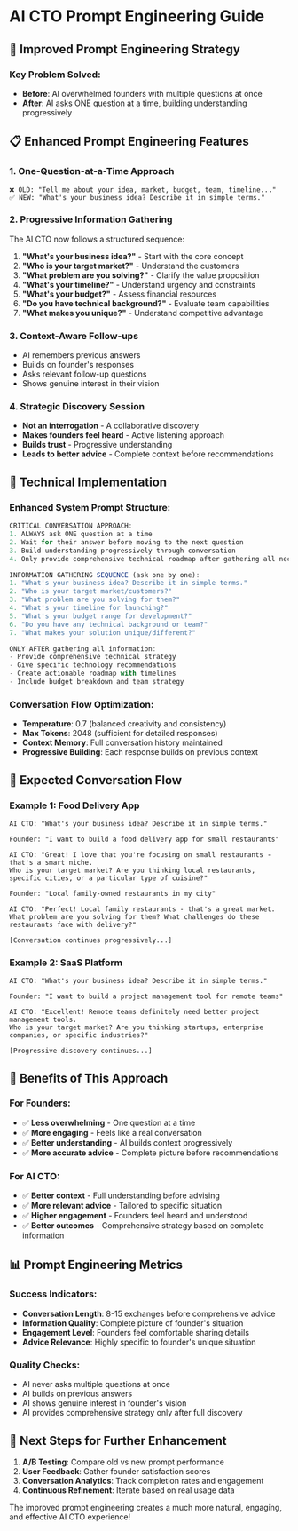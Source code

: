# AI CTO Prompt Engineering Guide

## 🎯 **Improved Prompt Engineering Strategy**

### **Key Problem Solved:**
- **Before**: AI overwhelmed founders with multiple questions at once
- **After**: AI asks ONE question at a time, building understanding progressively

## 📋 **Enhanced Prompt Engineering Features**

### **1. One-Question-at-a-Time Approach**
```
❌ OLD: "Tell me about your idea, market, budget, team, timeline..."
✅ NEW: "What's your business idea? Describe it in simple terms."
```

### **2. Progressive Information Gathering**
The AI CTO now follows a structured sequence:

1. **"What's your business idea?"** - Start with the core concept
2. **"Who is your target market?"** - Understand the customers
3. **"What problem are you solving?"** - Clarify the value proposition
4. **"What's your timeline?"** - Understand urgency and constraints
5. **"What's your budget?"** - Assess financial resources
6. **"Do you have technical background?"** - Evaluate team capabilities
7. **"What makes you unique?"** - Understand competitive advantage

### **3. Context-Aware Follow-ups**
- AI remembers previous answers
- Builds on founder's responses
- Asks relevant follow-up questions
- Shows genuine interest in their vision

### **4. Strategic Discovery Session**
- **Not an interrogation** - A collaborative discovery
- **Makes founders feel heard** - Active listening approach
- **Builds trust** - Progressive understanding
- **Leads to better advice** - Complete context before recommendations

## 🔧 **Technical Implementation**

### **Enhanced System Prompt Structure:**

```javascript
CRITICAL CONVERSATION APPROACH:
1. ALWAYS ask ONE question at a time
2. Wait for their answer before moving to the next question
3. Build understanding progressively through conversation
4. Only provide comprehensive technical roadmap after gathering all necessary information

INFORMATION GATHERING SEQUENCE (ask one by one):
1. "What's your business idea? Describe it in simple terms."
2. "Who is your target market/customers?"
3. "What problem are you solving for them?"
4. "What's your timeline for launching?"
5. "What's your budget range for development?"
6. "Do you have any technical background or team?"
7. "What makes your solution unique/different?"

ONLY AFTER gathering all information:
- Provide comprehensive technical strategy
- Give specific technology recommendations
- Create actionable roadmap with timelines
- Include budget breakdown and team strategy
```

### **Conversation Flow Optimization:**
- **Temperature**: 0.7 (balanced creativity and consistency)
- **Max Tokens**: 2048 (sufficient for detailed responses)
- **Context Memory**: Full conversation history maintained
- **Progressive Building**: Each response builds on previous context

## 🎯 **Expected Conversation Flow**

### **Example 1: Food Delivery App**
```
AI CTO: "What's your business idea? Describe it in simple terms."

Founder: "I want to build a food delivery app for small restaurants"

AI CTO: "Great! I love that you're focusing on small restaurants - that's a smart niche. 
Who is your target market? Are you thinking local restaurants, specific cities, or a particular type of cuisine?"

Founder: "Local family-owned restaurants in my city"

AI CTO: "Perfect! Local family restaurants - that's a great market. 
What problem are you solving for them? What challenges do these restaurants face with delivery?"

[Conversation continues progressively...]
```

### **Example 2: SaaS Platform**
```
AI CTO: "What's your business idea? Describe it in simple terms."

Founder: "I want to build a project management tool for remote teams"

AI CTO: "Excellent! Remote teams definitely need better project management tools. 
Who is your target market? Are you thinking startups, enterprise companies, or specific industries?"

[Progressive discovery continues...]
```

## 🚀 **Benefits of This Approach**

### **For Founders:**
- ✅ **Less overwhelming** - One question at a time
- ✅ **More engaging** - Feels like a real conversation
- ✅ **Better understanding** - AI builds context progressively
- ✅ **More accurate advice** - Complete picture before recommendations

### **For AI CTO:**
- ✅ **Better context** - Full understanding before advising
- ✅ **More relevant advice** - Tailored to specific situation
- ✅ **Higher engagement** - Founders feel heard and understood
- ✅ **Better outcomes** - Comprehensive strategy based on complete information

## 📊 **Prompt Engineering Metrics**

### **Success Indicators:**
- **Conversation Length**: 8-15 exchanges before comprehensive advice
- **Information Quality**: Complete picture of founder's situation
- **Engagement Level**: Founders feel comfortable sharing details
- **Advice Relevance**: Highly specific to founder's unique situation

### **Quality Checks:**
- AI never asks multiple questions at once
- AI builds on previous answers
- AI shows genuine interest in founder's vision
- AI provides comprehensive strategy only after full discovery

## 🎯 **Next Steps for Further Enhancement**

1. **A/B Testing**: Compare old vs new prompt performance
2. **User Feedback**: Gather founder satisfaction scores
3. **Conversation Analytics**: Track completion rates and engagement
4. **Continuous Refinement**: Iterate based on real usage data

The improved prompt engineering creates a much more natural, engaging, and effective AI CTO experience! 